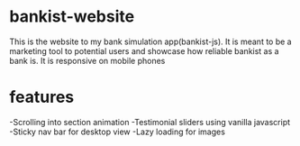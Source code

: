 # bankist-website
 This is the website to my bank simulation app(bankist-js). It is meant to be a marketing tool to potential users and showcase how reliable bankist as a bank is.
It is responsive on mobile phones

# features
-Scrolling into section animation
-Testimonial sliders using vanilla javascript
-Sticky nav bar for desktop view
-Lazy loading for images
